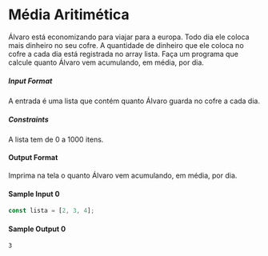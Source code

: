 # Média Aritimética

Álvaro está economizando para viajar para a europa. Todo dia ele coloca mais dinheiro no seu cofre. A quantidade de dinheiro que ele coloca no cofre a cada dia está registrada no array lista. Faça um programa que calcule quanto Álvaro vem acumulando, em média, por dia.

##### Input Format

A entrada é uma lista que contém quanto Álvaro guarda no cofre a cada dia.

##### Constraints

A lista tem de 0 a 1000 itens.

#### Output Format

Imprima na tela o quanto Álvaro vem acumulando, em média, por dia.

#### Sample Input 0

```javascript
const lista = [2, 3, 4];
```

#### Sample Output 0

```
3
```
